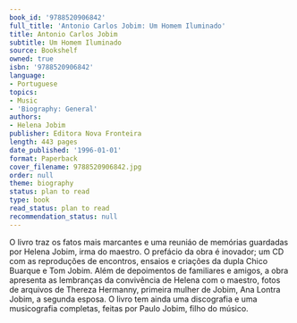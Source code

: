 ```yaml
---
book_id: '9788520906842'
full_title: 'Antonio Carlos Jobim: Um Homem Iluminado'
title: Antonio Carlos Jobim
subtitle: Um Homem Iluminado
source: Bookshelf
owned: true
isbn: '9788520906842'
language:
- Portuguese
topics:
- Music
- 'Biography: General'
authors:
- Helena Jobim
publisher: Editora Nova Fronteira
length: 443 pages
date_published: '1996-01-01'
format: Paperback
cover_filename: 9788520906842.jpg
order: null
theme: biography
status: plan to read
type: book
read_status: plan to read
recommendation_status: null
---
```

O livro traz os fatos mais marcantes e uma reuniáo de memórias guardadas por Helena Jobim, irma do maestro. O prefácio da obra é inovador; um CD com as reproduções de encontros, ensaios e criações da dupla Chico Buarque e Tom Jobim. Além de depoimentos de familiares e amigos, a obra apresenta as lembranças da convivência de Helena com o maestro, fotos de arquivos de Thereza Hermanny, primeira mulher de Jobim, Ana Lontra Jobim, a segunda esposa. O livro tem ainda uma discografia e uma musicografia completas, feitas por Paulo Jobim, filho do músico.
